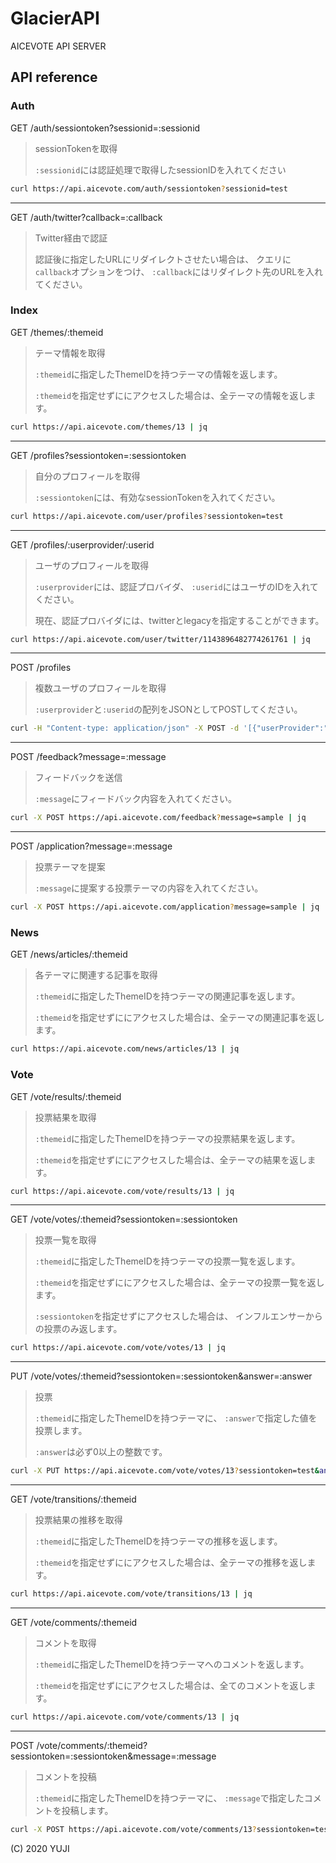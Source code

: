 # GlacierAPI

AICEVOTE API SERVER

## API reference

### Auth

GET /auth/sessiontoken?sessionid=:sessionid

> sessionTokenを取得
>
> `:sessionid`には認証処理で取得したsessionIDを入れてください

``` bash
curl https://api.aicevote.com/auth/sessiontoken?sessionid=test
```

---

GET /auth/twitter?callback=:callback

> Twitter経由で認証
>
> 認証後に指定したURLにリダイレクトさせたい場合は、
> クエリに`callback`オプションをつけ、
> `:callback`にはリダイレクト先のURLを入れてください。

### Index

GET /themes/:themeid

> テーマ情報を取得
>
> `:themeid`に指定したThemeIDを持つテーマの情報を返します。
>
> `:themeid`を指定せずににアクセスした場合は、全テーマの情報を返します。

``` bash
curl https://api.aicevote.com/themes/13 | jq
```

---

GET /profiles?sessiontoken=:sessiontoken

> 自分のプロフィールを取得
>
> `:sessiontoken`には、有効なsessionTokenを入れてください。

``` bash
curl https://api.aicevote.com/user/profiles?sessiontoken=test
```

---

GET /profiles/:userprovider/:userid

> ユーザのプロフィールを取得
>
> `:userprovider`には、認証プロバイダ、
> `:userid`にはユーザのIDを入れてください。
> 
> 現在、認証プロバイダには、twitterとlegacyを指定することができます。

``` bash
curl https://api.aicevote.com/user/twitter/1143896482774261761 | jq
```

---

POST /profiles

> 複数ユーザのプロフィールを取得
>
> `:userprovider`と`:userid`の配列をJSONとしてPOSTしてください。

``` bash
curl -H "Content-type: application/json" -X POST -d '[{"userProvider":"twitter","userID":"1143896482774261761"}]' https://api.aicevote.com/user/profiles | jq
```

---

POST /feedback?message=:message

> フィードバックを送信
>
> `:message`にフィードバック内容を入れてください。

``` bash
curl -X POST https://api.aicevote.com/feedback?message=sample | jq
```

---

POST /application?message=:message

> 投票テーマを提案
>
> `:message`に提案する投票テーマの内容を入れてください。

``` bash
curl -X POST https://api.aicevote.com/application?message=sample | jq
```

### News

GET /news/articles/:themeid

> 各テーマに関連する記事を取得
>
> `:themeid`に指定したThemeIDを持つテーマの関連記事を返します。
>
> `:themeid`を指定せずににアクセスした場合は、全テーマの関連記事を返します。

``` bash
curl https://api.aicevote.com/news/articles/13 | jq
```

### Vote

GET /vote/results/:themeid

> 投票結果を取得
>
> `:themeid`に指定したThemeIDを持つテーマの投票結果を返します。
>
> `:themeid`を指定せずににアクセスした場合は、全テーマの結果を返します。

``` bash
curl https://api.aicevote.com/vote/results/13 | jq
```

---

GET /vote/votes/:themeid?sessiontoken=:sessiontoken

> 投票一覧を取得
>
> `:themeid`に指定したThemeIDを持つテーマの投票一覧を返します。
>
> `:themeid`を指定せずににアクセスした場合は、全テーマの投票一覧を返します。
>
> `:sessiontoken`を指定せずにアクセスした場合は、
> インフルエンサーからの投票のみ返します。

``` bash
curl https://api.aicevote.com/vote/votes/13 | jq
```

---

PUT /vote/votes/:themeid?sessiontoken=:sessiontoken&answer=:answer

> 投票
>
> `:themeid`に指定したThemeIDを持つテーマに、
> `:answer`で指定した値を投票します。
>
> `:answer`は必ず0以上の整数です。

``` bash
curl -X PUT https://api.aicevote.com/vote/votes/13?sessiontoken=test&answer=0
```

---

GET /vote/transitions/:themeid

> 投票結果の推移を取得
>
> `:themeid`に指定したThemeIDを持つテーマの推移を返します。
>
> `:themeid`を指定せずににアクセスした場合は、全テーマの推移を返します。

``` bash
curl https://api.aicevote.com/vote/transitions/13 | jq
```

---

GET /vote/comments/:themeid

> コメントを取得
>
> `:themeid`に指定したThemeIDを持つテーマへのコメントを返します。
>
> `:themeid`を指定せずににアクセスした場合は、全てのコメントを返します。

``` bash
curl https://api.aicevote.com/vote/comments/13 | jq
```

---

POST /vote/comments/:themeid?sessiontoken=:sessiontoken&message=:message

> コメントを投稿
>
> `:themeid`に指定したThemeIDを持つテーマに、
> `:message`で指定したコメントを投稿します。


``` bash
curl -X POST https://api.aicevote.com/vote/comments/13?sessiontoken=test&message=helloworld
```

(C) 2020 YUJI
